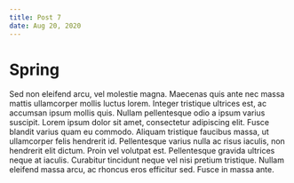 ```yaml
--- 
title: Post 7
date: Aug 20, 2020
---
```


# Spring 

Sed non eleifend arcu, vel molestie magna. Maecenas quis ante nec massa mattis ullamcorper mollis luctus lorem. Integer tristique ultrices est, ac accumsan ipsum mollis quis. Nullam pellentesque odio a ipsum varius suscipit. Lorem ipsum dolor sit amet, consectetur adipiscing elit. Fusce blandit varius quam eu commodo. Aliquam tristique faucibus massa, ut ullamcorper felis hendrerit id. Pellentesque varius nulla ac risus iaculis, non hendrerit elit dictum. Proin vel volutpat est. Pellentesque gravida ultrices neque at iaculis. Curabitur tincidunt neque vel nisi pretium tristique. Nullam eleifend massa arcu, ac rhoncus eros efficitur sed. Fusce in massa ante.
